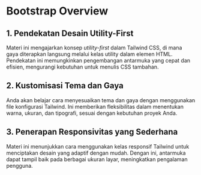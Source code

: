 
# Bootstrap Overview
## 1. Pendekatan Desain Utility-First
Materi ini mengajarkan konsep *utility-first* dalam Tailwind CSS, di mana gaya diterapkan langsung melalui kelas utility dalam elemen HTML. Pendekatan ini memungkinkan pengembangan antarmuka yang cepat dan efisien, mengurangi kebutuhan untuk menulis CSS tambahan.

## 2. Kustomisasi Tema dan Gaya
Anda akan belajar cara menyesuaikan tema dan gaya dengan menggunakan file konfigurasi Tailwind. Ini memberikan fleksibilitas dalam menentukan warna, ukuran, dan tipografi, sesuai dengan kebutuhan proyek Anda.

## 3. Penerapan Responsivitas yang Sederhana
Materi ini menunjukkan cara menggunakan kelas responsif Tailwind untuk menciptakan desain yang adaptif dengan mudah. Dengan ini, antarmuka dapat tampil baik pada berbagai ukuran layar, meningkatkan pengalaman pengguna.
